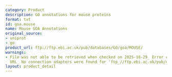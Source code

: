 ```yaml
---
category: Product
description: GO annotations for mouse proteins
format: txt
id: goa.mouse
name: Mouse GOA Annotations
original_source:
- uniprot
- go
product_url: ftp://ftp.ebi.ac.uk/pub/databases/GO/goa/MOUSE/
warnings:
- File was not able to be retrieved when checked on 2025-10-29_ Error connecting to
  URL_ No connection adapters were found for 'ftp_//ftp.ebi.ac.uk/pub/databases/GO/goa/MOUSE/'
layout: product_detail
---
```

